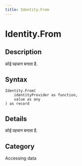```yaml
---
title: Identity.From
---
```


# Identity.From


## Description

कोई पहचान बनाता है.


## Syntax

```powerquery
Identity.From(
    identityProvider as function,
    value as any
) as record
```


## Details

कोई पहचान बनाता है.



## Category
Accessing data
